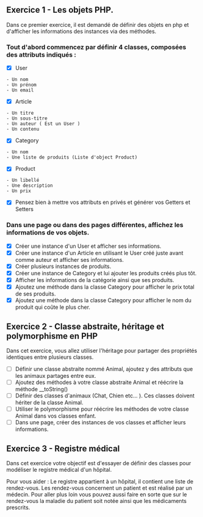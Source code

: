 ## Exercice 1 - Les objets PHP.
Dans ce premier exercice, il est demandé de définir des objets en php et d'afficher les informations des instances via des méthodes.

### Tout d'abord commencez par définir 4 classes, composées des attributs indiqués :
- [x] User
```
- Un nom
- Un prénom
- Un email
```
- [x] Article
```
- Un titre
- Un sous-titre
- Un auteur ( Est un User )
- Un contenu 
```
- [x] Category
```
- Un nom
- Une liste de produits (Liste d'object Product)
```
- [x] Product
```
- Un libellé
- Une description
- Un prix
```

- [x] Pensez bien à mettre vos attributs en privés et générer vos Getters et Setters

### Dans une page ou dans des pages différentes, affichez les informations de vos objets.

- [x] Créer une instance d'un User et afficher ses informations.
- [x] Créer une instance d'un Article en utilisant le User créé juste avant comme auteur et afficher ses informations.
- [x] Créer plusieurs instances de produits.
- [x] Créer une instance de Category et lui ajouter les produits créés plus tôt.
- [x] Afficher les informations de la catégorie ainsi que ses produits.
- [x] Ajoutez une méthode dans la classe Category pour afficher le prix total de ses produits.
- [x] Ajoutez une méthode dans la classe Category pour afficher le nom du produit qui coûte le plus cher.

## Exercice 2 - Classe abstraite, héritage et polymorphisme en PHP

Dans cet exercice, vous allez utiliser l'héritage pour partager des propriétés identiques entre plusieurs classes.

- [ ] Définir une classe abstraite nommé Animal, ajoutez y des attributs que les animaux partages entre eux.
- [ ] Ajoutez des méthodes à votre classe abstraite Animal et réécrire la méthode __toString() 
- [ ] Définir des classes d'animaux (Chat, Chien etc... ). Ces classes doivent hériter de la classe Animal.
- [ ] Utiliser le polymorphisme pour réécrire les méthodes de votre classe Animal dans vos classes enfant.
- [ ] Dans une page, créer des instances de vos classes et afficher leurs informations.

## Exercice 3 - Registre médical

Dans cet exercice votre objectif est d'essayer de définir des classes pour modéliser le registre médical d'un hôpital.

Pour vous aider :
Le registre appartient à un hôpital, il contient une liste de rendez-vous. Les rendez-vous concernent un patient et est réalisé par un médecin.
Pour aller plus loin vous pouvez aussi faire en sorte que sur le rendez-vous la maladie du patient soit notée ainsi que les médicaments prescrits.




